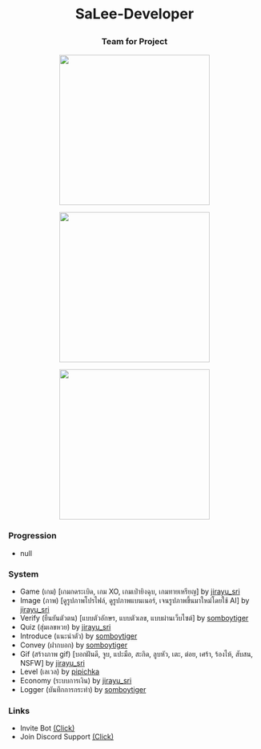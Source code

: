 # <p align="center">SaLee-Developer<p>
### <p align="center">Team for Project<p>
<div align="center">

<a href="https://discord.com/users/1089356674764120125"><img align="center" width="300px" src="https://lanyard.cnrad.dev/api/1089356674764120125" ></a>

<a href="https://discord.com/users/710543022412267521"><img align="center" width="300px" src="https://lanyard.cnrad.dev/api/710543022412267521"></a>

<a href="https://discord.com/users/919878532228841532"><img align="center"  width="300px" src="https://lanyard.cnrad.dev/api/919878532228841532"></a>

</div>

### Progression
- null
### System
- Game (เกม) [เกมกดระเบิด, เกม XO, เกมเป่ายิงฉุบ, เกมทายเหรียญ] by <a href="https://discord.com/users/1089356674764120125">jirayu_sri</a>
- Image (ภาพ) [ดูรูปภาพโปรไฟล์, ดูรูปภาพแบนเนอร์, เจนรูปภาพขึ้นมาใหม่โดยใช้ AI] by <a href="https://discord.com/users/1089356674764120125">jirayu_sri</a>
- Verify (ยืนยันตัวตน) [แบบตัวอักษร, แบบตัวเลข, แบบผ่านเว็บไซต์] by <a href="https://discord.com/users/919878532228841532">somboytiger</a>
- Quiz (สุ่มเลขหวย) by <a href="https://discord.com/users/1089356674764120125">jirayu_sri</a>
- Introduce (แนะนำตัว) by <a href="https://discord.com/users/919878532228841532">somboytiger</a>
- Convey (ฝากบอก) by <a href="https://discord.com/users/919878532228841532">somboytiger</a>
- Gif (สร้างภาพ gif) [บอกฝันดี, จูบ, แปะมือ, สะกิด, ลูบหัว, เตะ, ต่อย, เศร้า, ร้องไห้, สับสน, NSFW] by <a href="https://discord.com/users/1089356674764120125">jirayu_sri</a>
- Level (เลเวล) by <a href="https://discord.com/users/710543022412267521">pipichka</a>
- Economy (ระบบการเงิน) by <a href="https://discord.com/users/1089356674764120125">jirayu_sri</a>
- Logger (บันทึกการกระทำ) by <a href="https://discord.com/users/919878532228841532">somboytiger</a>
### Links
- Invite Bot <a href="https://discord.com/oauth2/authorize?client_id=894638419383320577">(Click)</a>
- Join Discord Support <a href="https://discord.gg/8uD74gSPfA">(Click)</a>
